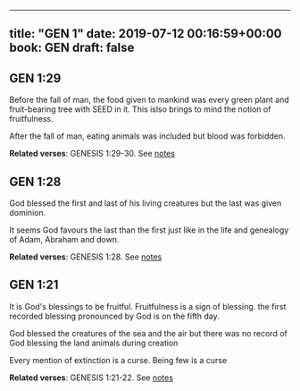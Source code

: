 
---
title: "GEN 1"
date: 2019-07-12 00:16:59+00:00
book: GEN
draft: false
---

## GEN 1:29

Before the fall of man, the food given to mankind was every green plant and fruit-bearing tree with SEED in it. This islso brings to mind the notion of fruitfulness.

After the fall of man, eating animals was included but blood was forbidden.

**Related verses**: GENESIS 1:29-30. See [notes](https://my.bible.com/notes/3206416384809231200)


## GEN 1:28

God blessed the first and last of his living creatures but the last was given dominion.

It seems God favours the last than the first just like in the life and genealogy of Adam, Abraham and down.

**Related verses**: GENESIS 1:28. See [notes](https://my.bible.com/notes/3206030413974462857)


## GEN 1:21

It is God's blessings to be fruitful. Fruitfulness is a sign of blessing. the first recorded blessing pronounced by God is on the fifth day. 

God blessed the creatures of the sea and the air but there was no record of God blessing the land animals during creation

Every mention of extinction is a curse. Being few is a curse

**Related verses**: GENESIS 1:21-22. See [notes](https://my.bible.com/notes/3206023632799916311)

